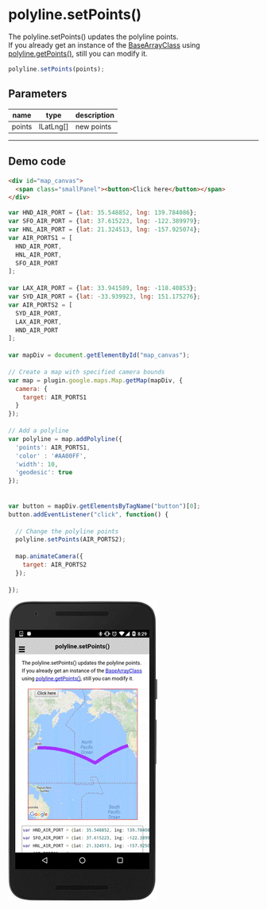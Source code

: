 # polyline.setPoints()

The polyline.setPoints() updates the polyline points.<br>
If you already get an instance of the [BaseArrayClass](../../BaseArrayClass/README.md) using [polyline.getPoints()](../getPoitns/README.md),
still you can modify it.

```js
polyline.setPoints(points);
```

## Parameters

name           | type          | description
---------------|---------------|---------------------------------------
points         | ILatLng[]     | new points
-----------------------------------------------------------------------

## Demo code

```html
<div id="map_canvas">
  <span class="smallPanel"><button>Click here</button></span>
</div>
```

```js
var HND_AIR_PORT = {lat: 35.548852, lng: 139.784086};
var SFO_AIR_PORT = {lat: 37.615223, lng: -122.389979};
var HNL_AIR_PORT = {lat: 21.324513, lng: -157.925074};
var AIR_PORTS1 = [
  HND_AIR_PORT,
  HNL_AIR_PORT,
  SFO_AIR_PORT
];

var LAX_AIR_PORT = {lat: 33.941589, lng: -118.40853};
var SYD_AIR_PORT = {lat: -33.939923, lng: 151.175276};
var AIR_PORTS2 = [
  SYD_AIR_PORT,
  LAX_AIR_PORT,
  HND_AIR_PORT
];

var mapDiv = document.getElementById("map_canvas");

// Create a map with specified camera bounds
var map = plugin.google.maps.Map.getMap(mapDiv, {
  camera: {
    target: AIR_PORTS1
  }
});

// Add a polyline
var polyline = map.addPolyline({
  'points': AIR_PORTS1,
  'color' : '#AA00FF',
  'width': 10,
  'geodesic': true
});


var button = mapDiv.getElementsByTagName("button")[0];
button.addEventListener("click", function() {

  // Change the polyline points
  polyline.setPoints(AIR_PORTS2);

  map.animateCamera({
    target: AIR_PORTS2
  });

});

```

![](image.gif)
